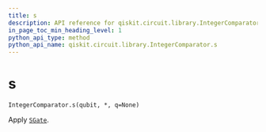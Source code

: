 ```yaml
---
title: s
description: API reference for qiskit.circuit.library.IntegerComparator.s
in_page_toc_min_heading_level: 1
python_api_type: method
python_api_name: qiskit.circuit.library.IntegerComparator.s
---
```


# s

<span id="qiskit.circuit.library.IntegerComparator.s" />

`IntegerComparator.s(qubit, *, q=None)`

Apply [`SGate`](qiskit.circuit.library.SGate "qiskit.circuit.library.SGate").


